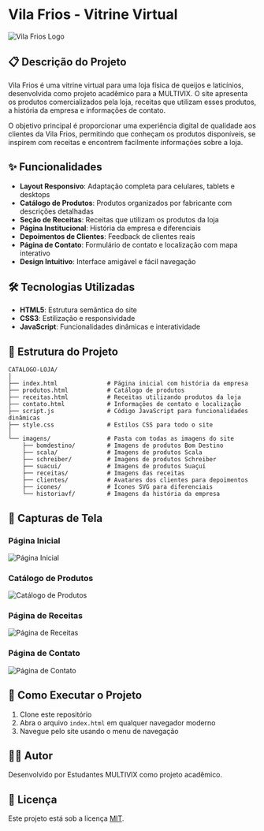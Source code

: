 # Vila Frios - Vitrine Virtual

![Vila Frios Logo](imagens/logo.png)

## 📋 Descrição do Projeto

Vila Frios é uma vitrine virtual para uma loja física de queijos e laticínios, desenvolvida como projeto acadêmico para a MULTIVIX. O site apresenta os produtos comercializados pela loja, receitas que utilizam esses produtos, a história da empresa e informações de contato.

O objetivo principal é proporcionar uma experiência digital de qualidade aos clientes da Vila Frios, permitindo que conheçam os produtos disponíveis, se inspirem com receitas e encontrem facilmente informações sobre a loja.

## ✨ Funcionalidades

- **Layout Responsivo**: Adaptação completa para celulares, tablets e desktops
- **Catálogo de Produtos**: Produtos organizados por fabricante com descrições detalhadas
- **Seção de Receitas**: Receitas que utilizam os produtos da loja
- **Página Institucional**: História da empresa e diferenciais
- **Depoimentos de Clientes**: Feedback de clientes reais
- **Página de Contato**: Formulário de contato e localização com mapa interativo
- **Design Intuitivo**: Interface amigável e fácil navegação

## 🛠️ Tecnologias Utilizadas

- **HTML5**: Estrutura semântica do site
- **CSS3**: Estilização e responsividade
- **JavaScript**: Funcionalidades dinâmicas e interatividade

## 📁 Estrutura do Projeto

```
CATALOGO-LOJA/
│
├── index.html              # Página inicial com história da empresa
├── produtos.html           # Catálogo de produtos
├── receitas.html           # Receitas utilizando produtos da loja
├── contato.html            # Informações de contato e localização
├── script.js               # Código JavaScript para funcionalidades dinâmicas
├── style.css               # Estilos CSS para todo o site
│
└── imagens/                # Pasta com todas as imagens do site
    ├── bomdestino/         # Imagens de produtos Bom Destino
    ├── scala/              # Imagens de produtos Scala
    ├── schreiber/          # Imagens de produtos Schreiber
    ├── suacui/             # Imagens de produtos Suaçuí
    ├── receitas/           # Imagens das receitas
    ├── clientes/           # Avatares dos clientes para depoimentos
    ├── icones/             # Ícones SVG para diferenciais
    └── historiavf/         # Imagens da história da empresa
```

## 📸 Capturas de Tela

### Página Inicial
![Página Inicial](screenshots/home.png)

### Catálogo de Produtos
![Catálogo de Produtos](screenshots/produtos.png)

### Página de Receitas
![Página de Receitas](screenshots/receitas.png)

### Página de Contato
![Página de Contato](screenshots/contato.png)

## 🚀 Como Executar o Projeto

1. Clone este repositório
2. Abra o arquivo `index.html` em qualquer navegador moderno
3. Navegue pelo site usando o menu de navegação

## 👨‍💻 Autor

Desenvolvido por Estudantes MULTIVIX como projeto acadêmico.

## 📄 Licença

Este projeto está sob a licença [MIT](LICENSE).
